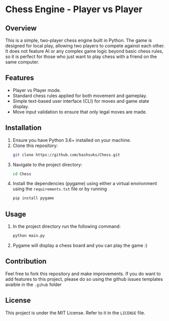 # Chess Engine - Player vs Player

## Overview
This is a simple, two-player chess engine built in Python. The game is designed for local play, allowing two players to compete against each other. It does not feature AI or any complex game logic beyond basic chess rules, so it is perfect for those who just want to play chess with a friend on the same computer.

## Features
- Player vs Player mode.
- Standard chess rules applied for both movement and gameplay.
- Simple text-based user interface (CLI) for moves and game state display.
- Move input validation to ensure that only legal moves are made.

## Installation

1. Ensure you have Python 3.6+ installed on your machine.
2. Clone this repository:
   ```bash
   git clone https://github.com/kashsuks/Chess.git
    ```
3. Navigate to the project directory:
    ```bash
    cd Chess
    ```
4. Install the dependencies (pygame) using either a virtual environment using the `requirements.txt` file or by running 
    ```bash
    pip install pygame
    ```

## Usage

1. In the project directory run the following command:
    ```bash
    python main.py
    ```
2. Pygame will display a chess board and you can play the game :)

## Contribution 

Feel free to fork this repository and make improvements. If you do want to add features to this project, please do so using the github issues templates avaible in the `.gihub` folder

## License

This project is under the MIT License. Refer to it in the `LICENSE` file.